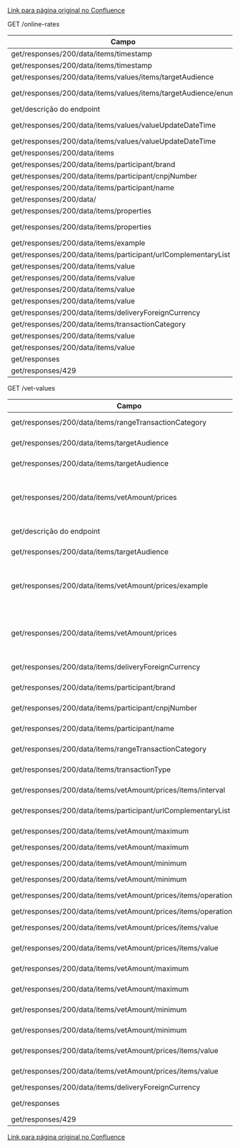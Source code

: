 [Link para página original no Confluence](https://openfinancebrasil.atlassian.net/wiki/spaces/OF/pages/56459308)

GET /online-rates

| **Campo** | **O que foi alterado?** |
| --- | --- |
| get/responses/200/data/items/timestamp | Alterado - "description" |
| get/responses/200/data/items/timestamp | Adicionado - "maxLength" |
| get/responses/200/data/items/values/items/targetAudience | Alterado - "description" |
| get/responses/200/data/items/values/items/targetAudience/enum | Adicionado - "PESSOA\_NATURAL\_JURIDICA" |
| get/descrição do endpoint | Alterado - "description" |
| get/responses/200/data/items/values/valueUpdateDateTime | Adicionado - “valueUpdateDateTime” |
| get/responses/200/data/items/values/valueUpdateDateTime | Alterado - mandatoriedade |
| get/responses/200/data/items | Adicionado - "example" |
| get/responses/200/data/items/participant/brand | Adicionado - "pattern" |
| get/responses/200/data/items/participant/cnpjNumber | Adicionado - "maxLength" |
| get/responses/200/data/items/participant/name | Adicionado - "pattern" |
| get/responses/200/data/ | Payload do endpoint |
| get/responses/200/data/items/properties | Removido - "timestamp" |
| get/responses/200/data/items/properties | Adicionado - "valueUpdateDateTime" |
| get/responses/200/data/items/example | value |
| get/responses/200/data/items/participant/urlComplementaryList | Adicionado - "description" |
| get/responses/200/data/items/value | example |
| get/responses/200/data/items/value | maxLength |
| get/responses/200/data/items/value | minLength |
| get/responses/200/data/items/value | pattern |
| get/responses/200/data/items/deliveryForeignCurrency | Description |
| get/responses/200/data/items/transactionCategory | Description |
| get/responses/200/data/items/value | maxLength |
| get/responses/200/data/items/value | pattern |
| get/responses | Adicionado - "529" |
| get/responses/429 | Description |

 GET /vet-values

| **Campo** | **O que foi feito?** |
| --- | --- |
| get/responses/200/data/items/rangeTransactionCategory | Alterado - "description" |
| get/responses/200/data/items/targetAudience | Alterado - "description" |
| get/responses/200/data/items/targetAudience | Alterado - "example" |
| get/responses/200/data/items/vetAmount/prices | Substituir termo “operationRate” por “customerRate” |
| get/descrição do endpoint | Alterado - "description" |
| get/responses/200/data/items/targetAudience | Removido - "maxLength" |
| get/responses/200/data/items/vetAmount/prices/example | Substituir termo "customerRate" por “operationRate“ |
| get/responses/200/data/items/vetAmount/prices | Substituir termo "customerRate" por “operationRate“ |
| get/responses/200/data/items/deliveryForeignCurrency | Removido - "maxLength" |
| get/responses/200/data/items/participant/brand | Adicionado - "pattern" |
| get/responses/200/data/items/participant/cnpjNumber | Adicionado - "maxLength" |
| get/responses/200/data/items/participant/name | Adicionado - "pattern" |
| get/responses/200/data/items/rangeTransactionCategory | Removido - "maxLength" |
| get/responses/200/data/items/transactionType | Removido - "maxLength" |
| get/responses/200/data/items/vetAmount/prices/items/interval | Removido - "maxLength" |
| get/responses/200/data/items/participant/urlComplementaryList | Adicionado - "description" |
| get/responses/200/data/items/vetAmount/maximum | Adicionado - "minLength" |
| get/responses/200/data/items/vetAmount/maximum | pattern |
| get/responses/200/data/items/vetAmount/minimum | Adicionado - "minLength" |
| get/responses/200/data/items/vetAmount/minimum | pattern |
| get/responses/200/data/items/vetAmount/prices/items/operationRate | Adicionado - "minLength" |
| get/responses/200/data/items/vetAmount/prices/items/operationRate | pattern |
| get/responses/200/data/items/vetAmount/prices/items/value | Adicionado - "minLength" |
| get/responses/200/data/items/vetAmount/prices/items/value | Alterado - "pattern" |
| get/responses/200/data/items/vetAmount/maximum | Alterado - "maxLength" |
| get/responses/200/data/items/vetAmount/maximum | Alterado - "pattern" |
| get/responses/200/data/items/vetAmount/minimum | Alterado - "maxLength" |
| get/responses/200/data/items/vetAmount/minimum | Alterado - "pattern" |
| get/responses/200/data/items/vetAmount/prices/items/value | Alterado - "maxLength" |
| get/responses/200/data/items/vetAmount/prices/items/value | Alterado - "pattern" |
| get/responses/200/data/items/deliveryForeignCurrency | Description |
| get/responses | Adicionado - "529" |
| get/responses/429 | Description |

[Link para página original no Confluence](https://openfinancebrasil.atlassian.net/wiki/spaces/OF/pages/56459308)